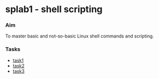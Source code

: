 # splab1 - shell scripting

### Aim
To master basic and not-so-basic Linux shell commands and scripting.

### Tasks

* [task1](task1.md)
* [task2](task2.md)
* [task3](task3.md)
